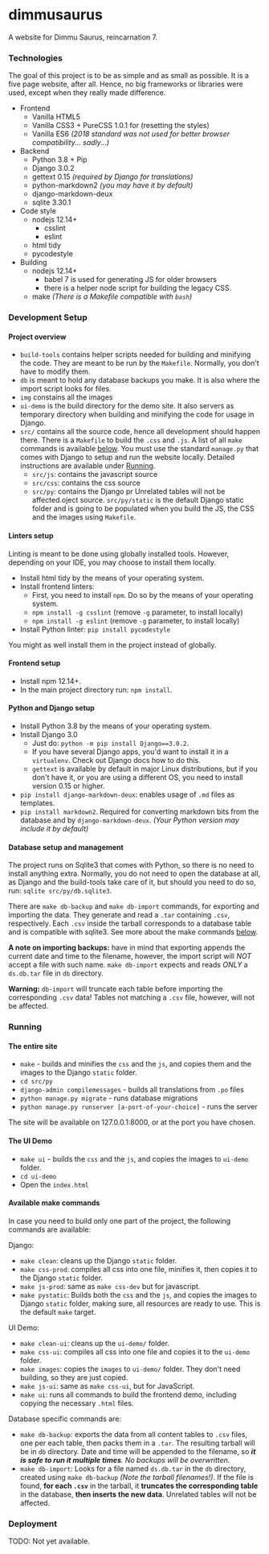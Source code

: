 # dimmusaurus
A website for Dimmu Saurus, reincarnation 7.

### Technologies
The goal of this project is to be as simple and as small as possible. It is a five page website, after all. Hence, no big frameworks or libraries were used, except when they really made difference.

* Frontend
  * Vanilla HTML5
  * Vanilla CSS3 + PureCSS 1.0.1 for (resetting the styles)
  * Vanilla ES6 _(2018 standard was not used for better browser compatibility... sadly...)_
* Backend
  * Python 3.8 + Pip
  * Django 3.0.2
  * gettext 0.15 _(required by Django for translations)_
  * python-markdown2 _(you may have it by default)_
  * django-markdown-deux
  * sqlite 3.30.1
* Code style
  * nodejs 12.14+
    * csslint
    * eslint
  * html tidy
  * pycodestyle
* Building
  * nodejs 12.14+
    * babel 7 is used for generating JS for older browsers
    * there is a helper node script for building the legacy CSS.
  * make _(There is a Makefile compatible with `bash`)_

### Development Setup
#### Project overview
 * `build-tools` contains helper scripts needed for building and minifying the code. They are meant to be run by the `Makefile`. Normally, you don't have to modify them.
 * `db` is meant to hold any database backups you make. It is also where the import script looks for files.
 * `img` constains all the images
 * `ui-demo` is the build directory for the demo site. It also servers as temporary directory when building and minifying the code for usage in Django.
 * `src/` contains all the source code, hence all development should happen there. There is a `Makefile` to build the `.css` and `.js`. A list of all `make` commands is available [below](#available-make-commands). You must use the standard `manage.py` that comes with Django to setup and run the website locally. Detailed instructions are available under [Running](#running).
   * `src/js`: contains the javascript source
   * `src/css`: contains the css source
   * `src/py`: contains the Django pr Unrelated tables will not be affected.oject source. `src/py/static` is the default Django static folder and is going to be populated when you build the JS, the CSS and the images using `Makefile`.

#### Linters setup
Linting is meant to be done using globally installed tools. However, depending on your IDE, you may choose to install them locally.

* Install html tidy by the means of your operating system.
* Install frontend linters:
  * First, you need to install `npm`. Do so by the means of your operating system.
  * `npm install -g csslint` (remove `-g` parameter, to install locally)
  * `npm install -g eslint` (remove `-g` parameter, to install locally)
* Install Python linter: `pip install pycodestyle`

 You might as well install them in the project instead of globally.

#### Frontend setup
* Install npm 12.14+.
* In the main project directory run: `npm install`.

#### Python and Django setup
* Install Python 3.8 by the means of your operating system.
* Install Django 3.0
  * Just do: `python -m pip install Django==3.0.2`.
  * If you have several Django apps, you'd want to install it in a `virtualenv`. Check out Django docs how to do this.
  * `gettext` is available by default in major Linux distributions, but if you don't have it, or you are using a different OS, you need to install version 0.15 or higher.
* `pip install django-markdown-deux`: enables usage of `.md` files as templates.
* `pip install markdown2`. Required for converting markdown bits from the database and by `django-markdown-deux`. _(Your Python version may include it by default)_

#### Database setup and management
The project runs on Sqlite3 that comes with Python, so there is no need to install anything extra. Normally, you do not need to open the database at all, as Django and the build-tools take care of it, but should you need to do so, run: `sqlite src/py/db.sqlite3`.

There are `make db-backup` and `make db-import` commands, for exporting and importing the data. They generate and read a `.tar` containing `.csv`, respectively. Each `.csv` inside the tarball corresponds to a database table and is compatible with sqlite3. See more about the make commands [below](#available-make-commands).

**A note on importing backups:** have in mind that exporting appends the current date and time to the filename, however, the import script will _NOT_ accept a file with such name. `make db-import` expects and reads _ONLY_ a `ds.db.tar` file in `db` directory.

**Warning:** `db-import` will truncate each table before importing the corresponding `.csv` data! Tables not matching a `.csv` file, however, will not be affected.

### Running

#### The entire site
* `make` - builds and minifies the `css` and the `js`, and copies them and the images to the Django `static` folder.
* `cd src/py`
* `django-admin compilemessages` - builds all translations from `.po` files
* `python manage.py migrate` - runs database migrations
* `python manage.py runserver [a-port-of-your-choice]` - runs the server

The site will be available on 127.0.0.1:8000, or at the port you have chosen.

#### The UI Demo
* `make ui` - builds the `css` and the `js`, and copies the images to `ui-demo` folder.
* `cd ui-demo`
* Open the `index.html`

#### Available make commands
In case you need to build only one part of the project, the following commands are available:

Django:
* `make clean`: cleans up the Django `static` folder.
* `make css-prod`: compiles all css into one file, minifies it, then copies it to the Django `static` folder.
* `make js-prod`: same as `make css-dev` but for javascript.
* `make pystatic`: Builds both the `css` and the `js`, and copies the images to Django `static` folder, making sure, all resources are ready to use. This is the default `make` target.

UI Demo:
* `make clean-ui`: cleans up the `ui-demo/` folder.
* `make css-ui`: compiles all css into one file and copies it to the `ui-demo` folder.
* `make images`: copies the `images` to `ui-demo/` folder. They don't need building, so they are just copied.
* `make js-ui`: same as `make css-ui`, but for JavaScript.
* `make ui`: runs all commands to build the frontend demo, including copying the necessary `.html` files.

Database specific commands are:
* `make db-backup`: exports the data from all content tables to `.csv` files, one per each table, then packs them in a `.tar`. The resulting tarball will be in `db` directory. Date and time will be appended to the filename, so _**it is safe to run it multiple times**. No backups will be overwritten._
* `make db-import`: Looks for a file named `ds.db.tar` in the `db` directory, created using `make db-backup` _(Note the tarball filenames!)_. If the file is found, **for each `.csv`** in the tarball, it **truncates the corresponding table** in the database, **then inserts the new data**. Unrelated tables will not be affected.

### Deployment
TODO: Not yet available.
